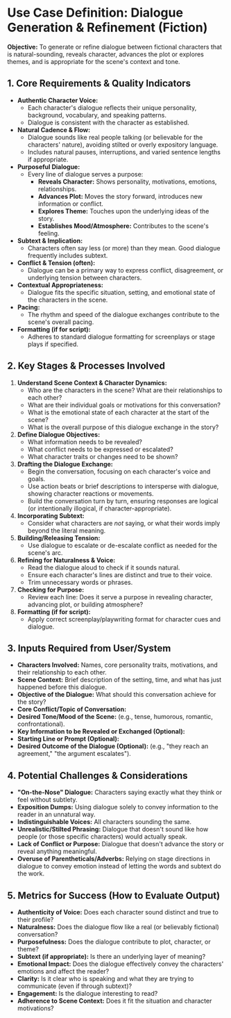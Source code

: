 # Use Case Definition: Dialogue Generation & Refinement (Fiction)

**Objective:** To generate or refine dialogue between fictional characters that is natural-sounding, reveals character, advances the plot or explores themes, and is appropriate for the scene's context and tone.

## 1. Core Requirements & Quality Indicators

*   **Authentic Character Voice:**
    *   Each character's dialogue reflects their unique personality, background, vocabulary, and speaking patterns.
    *   Dialogue is consistent with the character as established.
*   **Natural Cadence & Flow:**
    *   Dialogue sounds like real people talking (or believable for the characters' nature), avoiding stilted or overly expository language.
    *   Includes natural pauses, interruptions, and varied sentence lengths if appropriate.
*   **Purposeful Dialogue:**
    *   Every line of dialogue serves a purpose:
        *   **Reveals Character:** Shows personality, motivations, emotions, relationships.
        *   **Advances Plot:** Moves the story forward, introduces new information or conflict.
        *   **Explores Theme:** Touches upon the underlying ideas of the story.
        *   **Establishes Mood/Atmosphere:** Contributes to the scene's feeling.
*   **Subtext & Implication:**
    *   Characters often say less (or more) than they mean. Good dialogue frequently includes subtext.
*   **Conflict & Tension (often):**
    *   Dialogue can be a primary way to express conflict, disagreement, or underlying tension between characters.
*   **Contextual Appropriateness:**
    *   Dialogue fits the specific situation, setting, and emotional state of the characters in the scene.
*   **Pacing:**
    *   The rhythm and speed of the dialogue exchanges contribute to the scene's overall pacing.
*   **Formatting (if for script):**
    *   Adheres to standard dialogue formatting for screenplays or stage plays if specified.

## 2. Key Stages & Processes Involved

1.  **Understand Scene Context & Character Dynamics:**
    *   Who are the characters in the scene? What are their relationships to each other?
    *   What are their individual goals or motivations for this conversation?
    *   What is the emotional state of each character at the start of the scene?
    *   What is the overall purpose of this dialogue exchange in the story?
2.  **Define Dialogue Objectives:**
    *   What information needs to be revealed?
    *   What conflict needs to be expressed or escalated?
    *   What character traits or changes need to be shown?
3.  **Drafting the Dialogue Exchange:**
    *   Begin the conversation, focusing on each character's voice and goals.
    *   Use action beats or brief descriptions to intersperse with dialogue, showing character reactions or movements.
    *   Build the conversation turn by turn, ensuring responses are logical (or intentionally illogical, if character-appropriate).
4.  **Incorporating Subtext:**
    *   Consider what characters are *not* saying, or what their words imply beyond the literal meaning.
5.  **Building/Releasing Tension:**
    *   Use dialogue to escalate or de-escalate conflict as needed for the scene's arc.
6.  **Refining for Naturalness & Voice:**
    *   Read the dialogue aloud to check if it sounds natural.
    *   Ensure each character's lines are distinct and true to their voice.
    *   Trim unnecessary words or phrases.
7.  **Checking for Purpose:**
    *   Review each line: Does it serve a purpose in revealing character, advancing plot, or building atmosphere?
8.  **Formatting (if for script):**
    *   Apply correct screenplay/playwriting format for character cues and dialogue.

## 3. Inputs Required from User/System

*   **Characters Involved:** Names, core personality traits, motivations, and their relationship to each other.
*   **Scene Context:** Brief description of the setting, time, and what has just happened before this dialogue.
*   **Objective of the Dialogue:** What should this conversation achieve for the story?
*   **Core Conflict/Topic of Conversation:**
*   **Desired Tone/Mood of the Scene:** (e.g., tense, humorous, romantic, confrontational).
*   **Key Information to be Revealed or Exchanged (Optional):**
*   **Starting Line or Prompt (Optional):**
*   **Desired Outcome of the Dialogue (Optional):** (e.g., "they reach an agreement," "the argument escalates").

## 4. Potential Challenges & Considerations

*   **"On-the-Nose" Dialogue:** Characters saying exactly what they think or feel without subtlety.
*   **Exposition Dumps:** Using dialogue solely to convey information to the reader in an unnatural way.
*   **Indistinguishable Voices:** All characters sounding the same.
*   **Unrealistic/Stilted Phrasing:** Dialogue that doesn't sound like how people (or those specific characters) would actually speak.
*   **Lack of Conflict or Purpose:** Dialogue that doesn't advance the story or reveal anything meaningful.
*   **Overuse of Parentheticals/Adverbs:** Relying on stage directions in dialogue to convey emotion instead of letting the words and subtext do the work.

## 5. Metrics for Success (How to Evaluate Output)

*   **Authenticity of Voice:** Does each character sound distinct and true to their profile?
*   **Naturalness:** Does the dialogue flow like a real (or believably fictional) conversation?
*   **Purposefulness:** Does the dialogue contribute to plot, character, or theme?
*   **Subtext (if appropriate):** Is there an underlying layer of meaning?
*   **Emotional Impact:** Does the dialogue effectively convey the characters' emotions and affect the reader?
*   **Clarity:** Is it clear who is speaking and what they are trying to communicate (even if through subtext)?
*   **Engagement:** Is the dialogue interesting to read?
*   **Adherence to Scene Context:** Does it fit the situation and character motivations?
